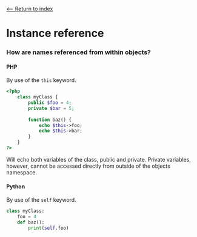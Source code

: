 [<-- Return to index](../README.md)
# Instance reference

### How are names referenced from within objects?
#### PHP
By use of the `this` keyword.
```php
<?php
	class myClass {
    	public $foo = 4;
        private $bar = 5;
        
        function baz() {
        	echo $this->foo;
            echo $this->bar;
        }
    }
?>
```
Will echo both variables of the class, public and private. Private variables, however, cannot be accessed directly from outside of the objects namespace.
#### Python
By use of the `self` keyword.
```python
class myClass:
	foo = 4
    def baz():
    	print(self.foo)
```
